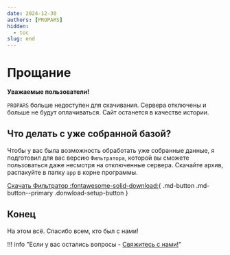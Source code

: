 ```yaml
---
date: 2024-12-30
authors: [PROPARS]
hidden:
  - toc
slug: end
---
```


# Прощание 

__Уважаемые пользователи!__

`PROPARS` больше недоступен для скачивания. Сервера отключены и больше не будут оплачиваться. Сайт останется в качестве истории.

## Что делать с уже собранной базой?

Чтобы у вас была возможность обработать уже собранные данные, я подготовил для вас версию `Фильтратора`, которой вы сможете пользоваться даже несмотря на отключенные сервера. Скачайте архив, распакуйте в папку `app` в корне программы.

[Скачать Фильтратор :fontawesome-solid-download:](../../../../../assets/Filtrator.zip){ .md-button .md-button--primary .donwload-setup-button }

## Конец

На этом всё. Спасибо всем, кто был с нами!

!!! info "Если у вас остались вопросы - [Свяжитесь с нами!](../../../../../support)"